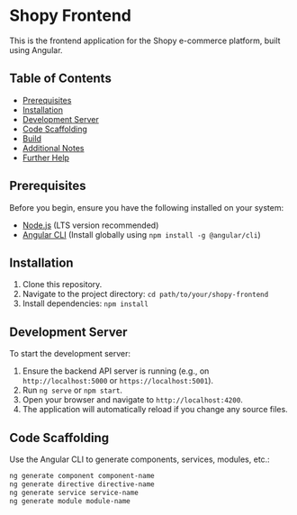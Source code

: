 # Shopy Frontend

This is the frontend application for the Shopy e-commerce platform, built using Angular.

## Table of Contents

* [Prerequisites](#prerequisites)
* [Installation](#installation)
* [Development Server](#development-server)
* [Code Scaffolding](#code-scaffolding)
* [Build](#build)
* [Additional Notes](#additional-notes)
* [Further Help](#further-help)

## Prerequisites

Before you begin, ensure you have the following installed on your system:

* [Node.js](https://nodejs.org/) (LTS version recommended)
* [Angular CLI](https://angular.io/cli) (Install globally using `npm install -g @angular/cli`)

## Installation

1. Clone this repository.
2. Navigate to the project directory: `cd path/to/your/shopy-frontend`
3. Install dependencies: `npm install`

## Development Server

To start the development server:

1. Ensure the backend API server is running (e.g., on `http://localhost:5000` or `https://localhost:5001`).
2. Run `ng serve` or `npm start`.
3. Open your browser and navigate to `http://localhost:4200`.
4. The application will automatically reload if you change any source files.

## Code Scaffolding

Use the Angular CLI to generate components, services, modules, etc.:

```bash
ng generate component component-name
ng generate directive directive-name
ng generate service service-name
ng generate module module-name

